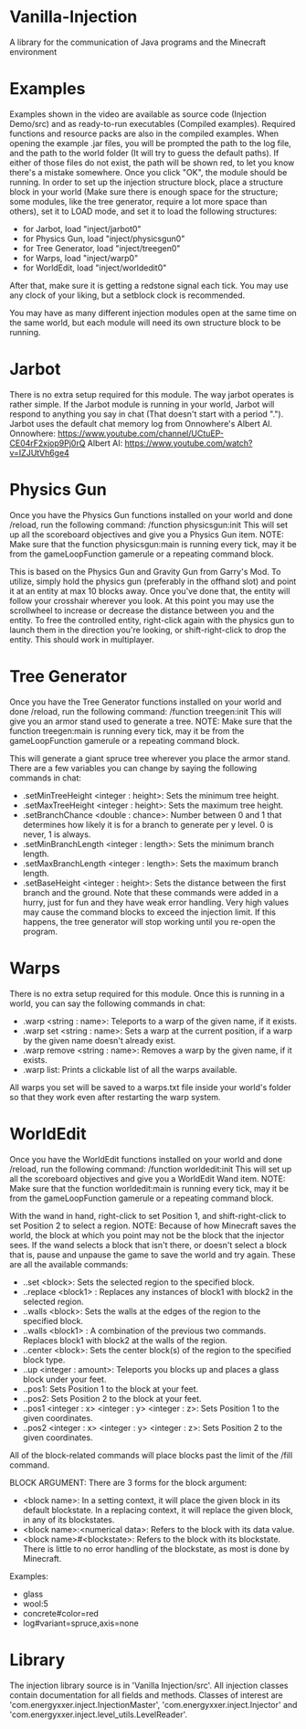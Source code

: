# Vanilla-Injection
A library for the communication of Java programs and the Minecraft environment

# Examples
Examples shown in the video are available as source code (Injection Demo/src) and as ready-to-run executables (Compiled examples). Required functions and resource packs are also in the compiled examples.
When opening the example .jar files, you will be prompted the path to the log file, and the path to the world folder (It will try to guess the default paths). If either of those files do not exist, the path will be shown red, to let you know there's a mistake somewhere. Once you click "OK", the module should be running.
In order to set up the injection structure block, place a structure block in your world (Make sure there is enough space for the structure; some modules, like the tree generator, require a lot more space than others), set it to LOAD mode, and set it to load the following structures:

  * for Jarbot, load "inject/jarbot0"
  * for Physics Gun, load "inject/physicsgun0"
  * for Tree Generator, load "inject/treegen0"
  * for Warps, load "inject/warp0"
  * for WorldEdit, load "inject/worldedit0"

After that, make sure it is getting a redstone signal each tick. You may use any clock of your liking, but a setblock clock is recommended.

You may have as many different injection modules open at the same time on the same world, but each module will need its own structure block to be running.

# Jarbot
There is no extra setup required for this module.
The way jarbot operates is rather simple. If the Jarbot module is running in your world, Jarbot will respond to anything you say in chat (That doesn't start with a period ".").
Jarbot uses the default chat memory log from Onnowhere's Albert AI.
Onnowhere: https://www.youtube.com/channel/UCtuEP-CE04rF2xjop9Pj0rQ
Albert AI: https://www.youtube.com/watch?v=IZJUtVh6ge4

# Physics Gun
Once you have the Physics Gun functions installed on your world and done /reload, run the following command:
/function physicsgun:init
This will set up all the scoreboard objectives and give you a Physics Gun item.
NOTE: Make sure that the function physicsgun:main is running every tick, may it be from the gameLoopFunction gamerule or a repeating command block.

This is based on the Physics Gun and Gravity Gun from Garry's Mod. To utilize, simply hold the physics gun (preferably in the offhand slot) and point it at an entity at max 10 blocks away.
Once you've done that, the entity will follow your crosshair wherever you look. At this point you may use the scrollwheel to increase or decrease the distance between you and the entity.
To free the controlled entity, right-click again with the physics gun to launch them in the direction you're looking, or shift-right-click to drop the entity.
This should work in multiplayer.

# Tree Generator
Once you have the Tree Generator functions installed on your world and done /reload, run the following command:
/function treegen:init
This will give you an armor stand used to generate a tree.
NOTE: Make sure that the function treegen:main is running every tick, may it be from the gameLoopFunction gamerule or a repeating command block.

This will generate a giant spruce tree wherever you place the armor stand. There are a few variables you can change by saying the following commands in chat:

  * .setMinTreeHeight \<integer : height>: Sets the minimum tree height.
  * .setMaxTreeHeight \<integer : height>: Sets the maximum tree height.
  * .setBranchChance \<double : chance>: Number between 0 and 1 that determines how likely it is for a branch to generate per y level. 0 is never, 1 is always.
  * .setMinBranchLength \<integer : length>: Sets the minimum branch length.
  * .setMaxBranchLength \<integer : length>: Sets the maximum branch length.
  * .setBaseHeight \<integer : height>: Sets the distance between the first branch and the ground.
Note that these commands were added in a hurry, just for fun and they have weak error handling.
Very high values may cause the command blocks to exceed the injection limit. If this happens, the tree generator will stop working until you re-open the program.

# Warps
There is no extra setup required for this module.
Once this is running in a world, you can say the following commands in chat:

  * .warp \<string : name>: Teleports to a warp of the given name, if it exists.
  * .warp set \<string : name>: Sets a warp at the current position, if a warp by the given name doesn't already exist.
  * .warp remove \<string : name>: Removes a warp by the given name, if it exists.
  * .warp list: Prints a clickable list of all the warps available.

All warps you set will be saved to a warps.txt file inside your world's folder so that they work even after restarting the warp system.

# WorldEdit
Once you have the WorldEdit functions installed on your world and done /reload, run the following command:
/function worldedit:init
This will set up all the scoreboard objectives and give you a WorldEdit Wand item.
NOTE: Make sure that the function worldedit:main is running every tick, may it be from the gameLoopFunction gamerule or a repeating command block.

With the wand in hand, right-click to set Position 1, and shift-right-click to set Position 2 to select a region.
NOTE: Because of how Minecraft saves the world, the block at which you point may not be the block that the injector sees. If the wand selects a block that isn't there, or doesn't select a block that is, pause and unpause the game to save the world and try again.
These are all the available commands:

  * ..set \<block>: Sets the selected region to the specified block.
  * ..replace \<block1> <block2>: Replaces any instances of block1 with block2 in the selected region.
  * ..walls \<block>: Sets the walls at the edges of the region to the specified block.
  * ..walls \<block1> <block2>: A combination of the previous two commands. Replaces block1 with block2 at the walls of the region.
  * ..center \<block>: Sets the center block(s) of the region to the specified block type.
  * ..up \<integer : amount>: Teleports you <amount> blocks up and places a glass block under your feet.
  * ..pos1: Sets Position 1 to the block at your feet.
  * ..pos2: Sets Position 2 to the block at your feet.
  * ..pos1 \<integer : x> \<integer : y> \<integer : z>: Sets Position 1 to the given coordinates.
  * ..pos2 \<integer : x> \<integer : y> \<integer : z>: Sets Position 2 to the given coordinates.
  
All of the block-related commands will place blocks past the limit of the /fill command.

BLOCK ARGUMENT:
There are 3 forms for the block argument:

  * \<block name>: In a setting context, it will place the given block in its default blockstate. In a replacing context, it will replace the given block, in any of its blockstates.
  * \<block name>:\<numerical data>: Refers to the block with its data value.
  * \<block name>#\<blockstate>: Refers to the block with its blockstate. There is little to no error handling of the blockstate, as most is done by Minecraft.
  
  Examples:
  * glass
  * wool:5
  * concrete#color=red
  * log#variant=spruce,axis=none
  
# Library
The injection library source is in 'Vanilla Injection/src'. All injection classes contain documentation for all fields and methods.
Classes of interest are 'com.energyxxer.inject.InjectionMaster', 'com.energyxxer.inject.Injector' and 'com.energyxxer.inject.level_utils.LevelReader'.
